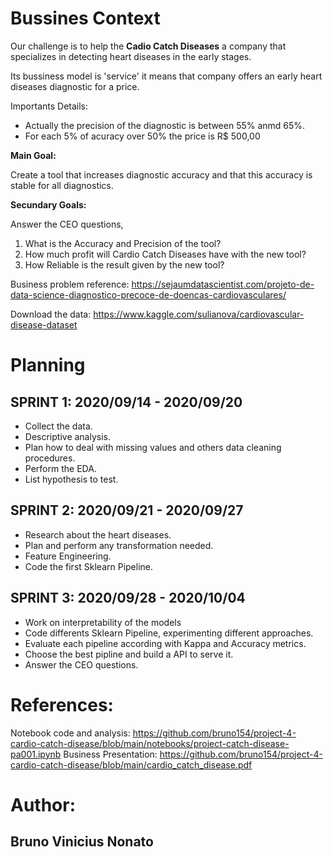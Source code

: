 # Bussines Context

Our challenge is to help the **Cadio Catch Diseases** a company that specializes in detecting heart diseases in the early stages. 

Its bussiness model is 'service' it means that company offers an early heart diseases diagnostic for a price.

Importants Details:

- Actually the precision of the diagnostic is between 55% anmd 65%.
- For each 5% of acuracy over 50% the price is R$ 500,00

**Main Goal:**

Create a tool that increases diagnostic accuracy and that this accuracy is stable for all diagnostics.

**Secundary Goals:**

Answer the CEO questions,

1. What is the Accuracy and Precision of the tool?
2. How much profit will Cardio Catch Diseases have with the new tool?
3. How Reliable is the result given by the new tool?


Business problem reference: https://sejaumdatascientist.com/projeto-de-data-science-diagnostico-precoce-de-doencas-cardiovasculares/

Download the data: https://www.kaggle.com/sulianova/cardiovascular-disease-dataset


# Planning

## SPRINT 1: 2020/09/14 - 2020/09/20

- Collect the data.
- Descriptive analysis.
- Plan how to deal with missing values and others data cleaning procedures.
- Perform the EDA.
- List hypothesis to test.

## SPRINT 2: 2020/09/21 - 2020/09/27

- Research about the heart diseases.
- Plan and perform any transformation needed.
- Feature Engineering.
- Code the first Sklearn Pipeline.

## SPRINT 3:  2020/09/28 - 2020/10/04

- Work on interpretability of the models
- Code differents Sklearn Pipeline, experimenting different approaches.
- Evaluate each pipeline according with Kappa and Accuracy metrics.
- Choose the best pipline and build a API to serve it.
- Answer the CEO questions.

# References:

Notebook code and analysis: https://github.com/bruno154/project-4-cardio-catch-disease/blob/main/notebooks/project-catch-disease-pa001.ipynb
Business Presentation: https://github.com/bruno154/project-4-cardio-catch-disease/blob/main/cardio_catch_disease.pdf


# Author:
## Bruno Vinicius Nonato
